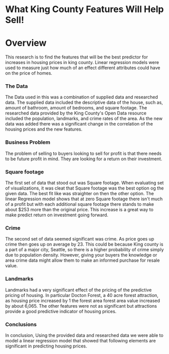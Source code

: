# What King County Features Will Help Sell!



# Overview

This research is to find the features that will be the best predictor for increases in housing prices in king county. Linear regression models were used to measure just how much of an effect different attributes could have on the price of homes.

### The Data

The Data used in this was a combination of supplied data and researched data. The supplied data included the descriptive data of the house, such as, amount of bathroom, amount of bedrooms, and square footage. The researched data provided by the King County's Open Data resource included the population, landmarks, and crime rates of the area. As the new data was added there was a significant change in the correlation of the housing prices and the new features. 

### Business Problem

The problem of selling to buyers looking to sell for profit is that there needs to be future profit in mind. They are looking for a return on their investment. 

### Square footage

The first set of data that stood out was Square footage. When evaluating set of visualizations, it was cleat that Square footage was the best option og the given data. The best fit like was straighter on then the other option. The linear Regression model shows that at zero Square footage there isn't much of a profit but with each additional square footage there stands to make about $253 more than the original price. This increase is a great way to make predict return on investment going forward.

### Crime

The second set of data seemed significant was crime. As price goes up crime then goes up on average by 23. This could be because King county is a part of a major city, Seattle, so there is a higher probability of crime simply due to population density. However, giving your buyers the knowledge or area crime data might allow them to make an informed purchase for resale value.

### Landmarks 

Landmarks had a very significant effect of the pricing of the predictive pricing of housing. In particular Docton Forest, a 40 acre forest attraction, as housing price increased by 1 the forest area forest area value increased by about 6,065. The other features were not as significant but attractions provide a good predictive indicator of housing prices.

### Conclusions

In conclusion, Using the provided data and researched data we were able to model a linear regression model that showed that following elements are significant in predicting housing prices.


